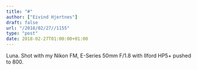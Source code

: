```yaml
---
title: "#"
author: ["Eivind Hjertnes"]
draft: false
url: "/2018/02/27//1155"
type: "post"
date: 2018-02-27T01:00:00+01:00
---
```


Luna. Shot with my Nikon FM, E-Series 50mm F/1.8 with Ilford HP5+ pushed
to 800.

